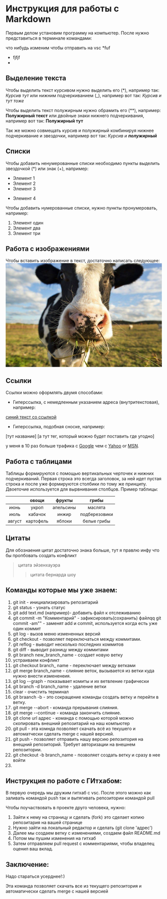 # Инструкция для работы с Markdown

Первым делом установим программу на компьютер. После нужно представиться в терминале командами:

что нибудь изменим чтобы отправить на vsc
*fuf 
* fjfjf
* 



## Выделение текста

Чтобы выделить текст курсивом нужно выделить его (*),
например так: *Курсив тут* или нижним подчеркиванием (_), например вот так: _Курсив и тут тоже_

Чтобы выделить текст полужирным нужно обрамить его (**), например:  **Полужирный текст** или двойные знаки нижнего подчеркивания, например вот так: __Полужирный тут__

Так же можно совмещать курсив и полужирный комбинируя нижнее подчеркивание и звездочки, например вот так:
_Курсив и **полужирный**_

## Списки

Чтобы добавить ненумерованные списки необходимо пункты выделить звездочкой (*) или знак (+), например:

* Элемент 1
* Элемент 2
* Элемент 3
+ Элемент 4


Чтобы добавить нумерованные списки, нужно пункты пронумеровать, например:

1. Элемент один
2. Элемент два
3. Элемент три

## Работа с изображениями

Чтобы вставить изображение в текст, достаточно написать следующее: ![Привет, корова!](cow.jpg)

## Ссылки

Ссылки можно оформлять двумя способами:

* Гиперссылка, с немедленным указанием адреса (внутритекстовая), например:

[синий текст со ссылкой](https://gist.github.com/Jekins/2bf2d0638163f1294637#Links "а тут комментарий")

* Гиперссылка, подобная сноске, например:

[тут название] [а тут тег, который можно будет поставить где угодно]

у меня в 10 раз больше трафика с [Google][1] чем с
[Yahoo][2] or [MSN][3].

[1]: http://google.com/        "Google"
[2]: http://search.yahoo.com/  "Yahoo Search"
[3]: http://search.msn.com/    "MSN Search"

## Работа с таблицами

Таблицы формируются с помощью вертикальных черточек и нижних подчеркиваний. Первая строка это всегда заголовок, за ней идет пустая строка и после уже формируются столбики по тому же принципу. Двоеточие используется для вырвнивания столбцов. Пример таблицы:

|          | овощи | фрукты | грибы |
|:-----------:|:-----------:|:-----------:|:--------:|
|июнь|укроп| апельсины| маслята|
|июль|кабачок| инжир| подберезовики|
|август|картофель| яблоки| белые грибы|

## Цитаты
Для обознаения цитат достаточно знака больше, тут я правлю инфу что бы пропбовать создать конфликт

> цитата эйзенхауэра
>> цитата бернарда шоу


## Команды которые мы уже знаем:

1. git init - инициализировать репозитарий
2. git status - узнать статус
3. git add text.md (например)- добавить файл к отслеживанию
2. git commit -m "Комментарий" - зафиксировать(сохранить) файлqq
   git commit -am"" - заменят add и commit, используется когда есть уже один коммит
5. git log - вызов меню измененных версий
6. git checkout - позволяет переключаться между коммитами.
7. git reflog - выводит несколько последних коммитов
8. git diff - выводит разницу между коммитами
9. git branch new_branch_name - создает новую ветку
10. устраиваем конфликт
11. git checkout branch_ name - переключает между ветками
1210. git merge branch_name - слияние веток, вызывается из ветки куда нужно внести измененеия.
13. git log --graph - показывает комиты и их ветвление графически
14. git branch -d branch_name - удаление ветки
15. clear - очистить терминал
16. git braanch -b - это сокращение команды создать ветку и перейти в ветку.
17. git merge --abort - команда прерывания слияния.
18. git merge --continue - команда закончить слияние.
19. git clone url адрес - команда с помощью которой можно      скопировать внешний репозитарий на наш компьютер
20. git pull - эта комнда позволяет скачать всё из текушего и автоматчески сделать merge с нашей версией.
21. git push - позволяет отправить нашу версию репозитория на внещний репозиторий. Требует авторизации на внешнем репозитории.
22. git checkout -b branch_name - позволяет создать ветку и сразу в нее войти
23.

## Инструкция по работе с ГИтхабом:

В первую очередь мы дружим гитхаб с vsc. После этого можно как заливать командой push так и вытягивать репозитории командой pull

Чтобы поучаствовать в проекте друго человека, нужно:

1. Зайти к нему на страницу и сделать (fork) это сделает копию репозитария на вашей странице
2. Нужно зайти на локальный редактор и сделать (git clone 'адрес')
3. Далее мы создаем ветку с изменениями, создаем файл README.md
4. Потом мы пушим изменения на гитхаб
5. Затем отправляем pull request с комментариями, чтобы владелец оценил ваш вклад.


## Заключение:

Надо стараться усерднее!:)


Эта команда позволяет скачать все из  текущего       репозитория и автоматически сделать merge с нашей версией 
